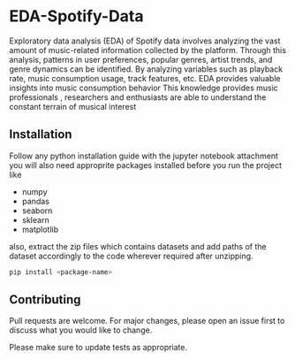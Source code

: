 # EDA-Spotify-Data
Exploratory data analysis (EDA) of Spotify data involves analyzing the vast amount of music-related information collected by the platform. Through this analysis, patterns in user preferences, popular genres, artist trends, and genre dynamics can be identified. By analyzing variables such as playback rate, music consumption usage, track features, etc. EDA provides valuable insights into music consumption behavior This knowledge provides music professionals , researchers and enthusiasts are able to understand the constant terrain of musical interest

## Installation

Follow any python installation guide with the jupyter notebook attachment
you will also need approprite packages installed before you run the project like 
 - numpy
 - pandas
 - seaborn
 - sklearn
 - matplotlib

also, extract the zip files which contains datasets and add paths of the dataset accordingly to the code wherever required after unzipping.

```bash
pip install <package-name>
```

## Contributing
Pull requests are welcome. For major changes, please open an issue first
to discuss what you would like to change.

Please make sure to update tests as appropriate.
